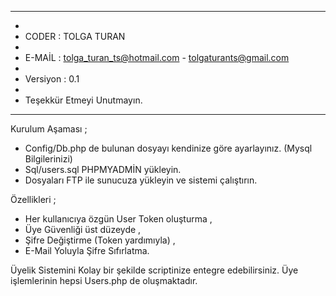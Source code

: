 *********************************************************************
*																	
* 	CODER    : TOLGA TURAN 										
*																	
*   E-MAİL   : tolga_turan_ts@hotmail.com - tolgaturants@gmail.com  
* 																	
*   Versiyon : 0.1 													
* 																	
*   Teşekkür Etmeyi Unutmayın.										
*********************************************************************

Kurulum Aşaması ; 

+ Config/Db.php de bulunan dosyayı kendinize göre ayarlayınız.
	(Mysql Bilgilerinizi)
+ Sql/users.sql PHPMYADMİN yükleyin.
+ Dosyaları FTP ile sunucuza yükleyin ve sistemi çalıştırın.

Özellikleri ;

+ Her kullanıcıya özgün User Token oluşturma ,
+ Üye Güvenliği üst düzeyde ,
+ Şifre Değiştirme (Token yardımıyla) ,
+ E-Mail Yoluyla Şifre Sıfırlatma.

Üyelik Sistemini Kolay bir şekilde scriptinize entegre edebilirsiniz. Üye işlemlerinin hepsi
Users.php de oluşmaktadır.
